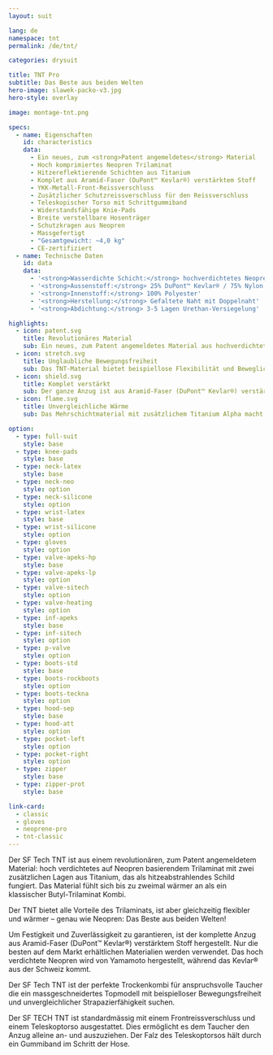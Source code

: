 ```yaml
---
layout: suit

lang: de
namespace: tnt
permalink: /de/tnt/

categories: drysuit

title: TNT Pro
subtitle: Das Beste aus beiden Welten
hero-image: slawek-packo-v3.jpg
hero-style: overlay

image: montage-tnt.png

specs:
  - name: Eigenschaften
    id: characteristics
    data:
      - Ein neues, zum <strong>Patent angemeldetes</strong> Material
      - Hoch komprimiertes Neopren Trilaminat
      - Hitzereflektierende Schichten aus Titanium
      - Komplet aus Aramid-Faser (DuPont™ Kevlar®) verstärktem Stoff
      - YKK-Metall-Front-Reissverschluss
      - Zusätzlicher Schutzreissverschluss für den Reissverschluss
      - Teleskopischer Torso mit Schrittgummiband
      - Widerstandsfähige Knie-Pads
      - Breite verstellbare Hosenträger
      - Schutzkragen aus Neopren
      - Massgefertigt
      - "Gesamtgewicht: ~4,0 kg"
      - CE-zertifiziert
  - name: Technische Daten
    id: data
    data:
      - '<strong>Wasserdichte Schicht:</strong> hochverdichtetes Neopren'
      - '<strong>Aussenstoff:</strong> 25% DuPont™ Kevlar® / 75% Nylon'
      - '<strong>Innenstoff:</strong> 100% Polyester'
      - '<strong>Herstellung:</strong> Gefaltete Naht mit Doppelnaht'
      - '<strong>Abdichtung:</strong> 3-5 Lagen Urethan-Versiegelung'

highlights:
  - icon: patent.svg
    title: Revolutionäres Material
    sub: Ein neues, zum Patent angemeldetes Material aus hochverdichtetem Neopren
  - icon: stretch.svg
    title: Unglaubliche Bewegungsfreiheit
    sub: Das TNT-Material bietet beispiellose Flexibilität und Beweglichkeit
  - icon: shield.svg
    title: Komplet verstärkt
    sub: Der ganze Anzug ist aus Aramid-Faser (DuPont™ Kevlar®) verstärktem Neopren. Das macht ihn unglaublich strapazierfähig
  - icon: flame.svg
    title: Unvergleichliche Wärme
    sub: Das Mehrschichtmaterial mit zusätzlichem Titanium Alpha macht den TNT bis zu zweimal wärmer als herkömmliches Trilaminat

option:
  - type: full-suit
    style: base
  - type: knee-pads
    style: base
  - type: neck-latex
    style: base
  - type: neck-neo
    style: option
  - type: neck-silicone
    style: option
  - type: wrist-latex
    style: base
  - type: wrist-silicone
    style: option
  - type: gloves
    style: option
  - type: valve-apeks-hp
    style: base
  - type: valve-apeks-lp
    style: option
  - type: valve-sitech
    style: option
  - type: valve-heating
    style: option
  - type: inf-apeks
    style: base
  - type: inf-sitech
    style: option
  - type: p-valve
    style: option
  - type: boots-std
    style: base
  - type: boots-rockboots
    style: option
  - type: boots-teckna
    style: option
  - type: hood-sep
    style: base
  - type: hood-att
    style: option
  - type: pocket-left
    style: option
  - type: pocket-right
    style: option
  - type: zipper
    style: base
  - type: zipper-prot
    style: base

link-card:
  - classic
  - gloves
  - neoprene-pro
  - tnt-classic
---
```


Der SF Tech TNT ist aus einem revolutionären, zum Patent angemeldetem Material: hoch verdichtetes auf Neopren basierendem Trilaminat mit zwei zusätzlichen Lagen aus Titanium, das als hitzeabstrahlendes Schild fungiert. Das Material fühlt sich bis zu zweimal wärmer an als ein klassischer Butyl-Trilaminat Kombi. 

Der TNT bietet alle Vorteile des Trilaminats, ist aber gleichzeitig flexibler und wärmer – genau wie Neopren: Das Beste aus beiden Welten!

Um Festigkeit und Zuverlässigkeit zu garantieren, ist der komplette Anzug aus Aramid-Faser (DuPont™ Kevlar®) verstärktem Stoff hergestellt. Nur die besten auf dem Markt erhältlichen Materialien werden verwendet. Das hoch verdichtete Neopren wird von Yamamoto hergestellt, während das Kevlar® aus der Schweiz kommt.

Der SF Tech TNT ist der perfekte Trockenkombi für anspruchsvolle Taucher die ein massgeschneidertes Topmodell mit beispielloser Bewegungsfreiheit und unvergleichlicher Strapazierfähigkeit suchen.

Der SF TECH TNT ist standardmässig mit einem Frontreissverschluss und einem Teleskoptorso ausgestattet. Dies ermöglicht es dem Taucher den Anzug alleine an- und auszuziehen. Der Falz des Teleskoptorsos hält durch ein Gummiband im Schritt der Hose.
